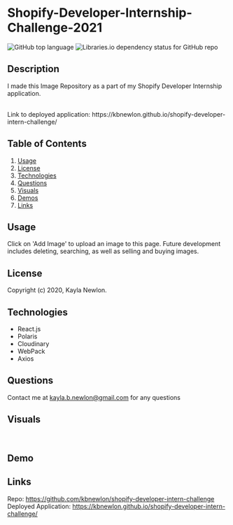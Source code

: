 # Shopify-Developer-Internship-Challenge-2021

![GitHub top language](https://img.shields.io/github/languages/top/kbnewlon/shopify-developer-intern-challenge) ![Libraries.io dependency status for GitHub repo](https://img.shields.io/badge/license-MIT_License-yellowgreen)

## Description
I made this Image Repository as a part of my Shopify Developer Internship application. 


<br>
Link to deployed application: https://kbnewlon.github.io/shopify-developer-intern-challenge/

## **Table of Contents**

1. [Usage](#usage)
2. [License](#license)
3. [Technologies](#technologies)
4. [Questions](#questions)
5. [Visuals](#visuals)
6. [Demos](#demos)
7. [Links](#links)


## **Usage**
Click on 'Add Image' to upload an image to this page. Future development includes deleting, searching, as well as selling and buying images. 

## **License**
Copyright (c) 2020, Kayla Newlon. 

## **Technologies**
* React.js
* Polaris
* Cloudinary 
* WebPack
* Axios

## **Questions**
Contact me at kayla.b.newlon@gmail.com for any questions 

## **Visuals**
![]()
![]()
![]()
![]()

## **Demo**


## **Links**
Repo: https://github.com/kbnewlon/shopify-developer-intern-challenge
<br>Deployed Application: https://kbnewlon.github.io/shopify-developer-intern-challenge/
